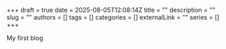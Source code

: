 +++ 
draft = true
date = 2025-08-05T12:08:14Z
title = ""
description = ""
slug = ""
authors = []
tags = []
categories = []
externalLink = ""
series = []
+++

My first blog